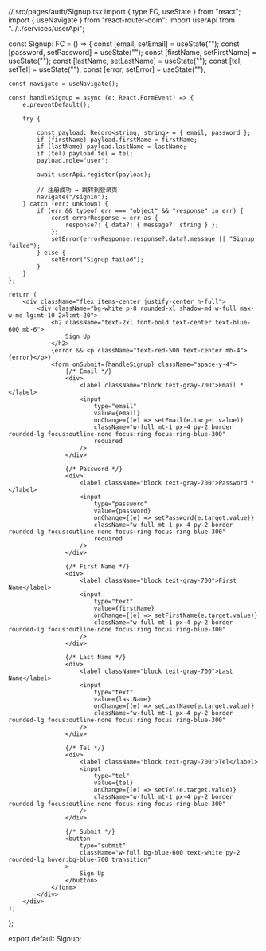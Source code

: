 // src/pages/auth/Signup.tsx
import { type FC, useState } from "react";
import { useNavigate } from "react-router-dom";
import userApi from "../../services/userApi";

const Signup: FC = () => {
const [email, setEmail] = useState<string>("");
const [password, setPassword] = useState<string>("");
const [firstName, setFirstName] = useState<string>("");
const [lastName, setLastName] = useState<string>("");
const [tel, setTel] = useState<string>("");
const [error, setError] = useState<string>("");

    const navigate = useNavigate();

    const handleSignup = async (e: React.FormEvent) => {
        e.preventDefault();

        try {

            const payload: Record<string, string> = { email, password };
            if (firstName) payload.firstName = firstName;
            if (lastName) payload.lastName = lastName;
            if (tel) payload.tel = tel;
            payload.role="user";

            await userApi.register(payload);

            // 注册成功 → 跳转到登录页
            navigate("/signin");
        } catch (err: unknown) {
            if (err && typeof err === "object" && "response" in err) {
                const errorResponse = err as {
                    response?: { data?: { message?: string } };
                };
                setError(errorResponse.response?.data?.message || "Signup failed");
            } else {
                setError("Signup failed");
            }
        }
    };

    return (
        <div className="flex items-center justify-center h-full">
            <div className="bg-white p-8 rounded-xl shadow-md w-full max-w-md lg:mt-10 2xl:mt-20">
                <h2 className="text-2xl font-bold text-center text-blue-600 mb-6">
                    Sign Up
                </h2>
                {error && <p className="text-red-500 text-center mb-4">{error}</p>}
                <form onSubmit={handleSignup} className="space-y-4">
                    {/* Email */}
                    <div>
                        <label className="block text-gray-700">Email *</label>
                        <input
                            type="email"
                            value={email}
                            onChange={(e) => setEmail(e.target.value)}
                            className="w-full mt-1 px-4 py-2 border rounded-lg focus:outline-none focus:ring focus:ring-blue-300"
                            required
                        />
                    </div>

                    {/* Password */}
                    <div>
                        <label className="block text-gray-700">Password *</label>
                        <input
                            type="password"
                            value={password}
                            onChange={(e) => setPassword(e.target.value)}
                            className="w-full mt-1 px-4 py-2 border rounded-lg focus:outline-none focus:ring focus:ring-blue-300"
                            required
                        />
                    </div>

                    {/* First Name */}
                    <div>
                        <label className="block text-gray-700">First Name</label>
                        <input
                            type="text"
                            value={firstName}
                            onChange={(e) => setFirstName(e.target.value)}
                            className="w-full mt-1 px-4 py-2 border rounded-lg focus:outline-none focus:ring focus:ring-blue-300"
                        />
                    </div>

                    {/* Last Name */}
                    <div>
                        <label className="block text-gray-700">Last Name</label>
                        <input
                            type="text"
                            value={lastName}
                            onChange={(e) => setLastName(e.target.value)}
                            className="w-full mt-1 px-4 py-2 border rounded-lg focus:outline-none focus:ring focus:ring-blue-300"
                        />
                    </div>

                    {/* Tel */}
                    <div>
                        <label className="block text-gray-700">Tel</label>
                        <input
                            type="tel"
                            value={tel}
                            onChange={(e) => setTel(e.target.value)}
                            className="w-full mt-1 px-4 py-2 border rounded-lg focus:outline-none focus:ring focus:ring-blue-300"
                        />
                    </div>

                    {/* Submit */}
                    <button
                        type="submit"
                        className="w-full bg-blue-600 text-white py-2 rounded-lg hover:bg-blue-700 transition"
                    >
                        Sign Up
                    </button>
                </form>
            </div>
        </div>
    );
};

export default Signup;
